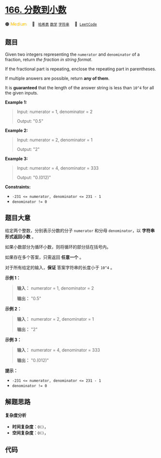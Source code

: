 # [166. 分数到小数](https://leetcode.com/problems/fraction-to-recurring-decimal)

🟠 <font color=#ffb800>Medium</font>&emsp; 🔖&ensp; [`哈希表`](/outline/tag/hash-table.md) [`数学`](/outline/tag/math.md) [`字符串`](/outline/tag/string.md)&emsp; 🔗&ensp;[`LeetCode`](https://leetcode.com/problems/fraction-to-recurring-decimal)

## 题目

Given two integers representing the `numerator` and `denominator` of a
fraction, return _the fraction in string format_.

If the fractional part is repeating, enclose the repeating part in
parentheses.

If multiple answers are possible, return **any of them**.

It is **guaranteed** that the length of the answer string is less than `10^4`
for all the given inputs.



**Example 1:**

> Input: numerator = 1, denominator = 2
> 
> Output: "0.5"

**Example 2:**

> Input: numerator = 2, denominator = 1
> 
> Output: "2"

**Example 3:**

> Input: numerator = 4, denominator = 333
> 
> Output: "0.(012)"

**Constraints:**

  * `-231 <= numerator, denominator <= 231 - 1`
  * `denominator != 0`


## 题目大意

给定两个整数，分别表示分数的分子 `numerator` 和分母 `denominator`，以 **字符串形式返回小数** 。

如果小数部分为循环小数，则将循环的部分括在括号内。

如果存在多个答案，只需返回 **任意一个** 。

对于所有给定的输入，**保证** 答案字符串的长度小于 `10^4` 。



**示例 1：**

> 
> 
> 
> 
> 
> **输入：** numerator = 1, denominator = 2
> 
> **输出：** "0.5"
> 
> 

**示例 2：**

> 
> 
> 
> 
> 
> **输入：** numerator = 2, denominator = 1
> 
> **输出：** "2"
> 
> 

**示例 3：**

> 
> 
> 
> 
> 
> **输入：** numerator = 4, denominator = 333
> 
> **输出：** "0.(012)"
> 
> 



**提示：**

  * `-231 <= numerator, denominator <= 231 - 1`
  * `denominator != 0`


## 解题思路

#### 复杂度分析

- **时间复杂度**：`O()`，
- **空间复杂度**：`O()`，

## 代码

```javascript

```